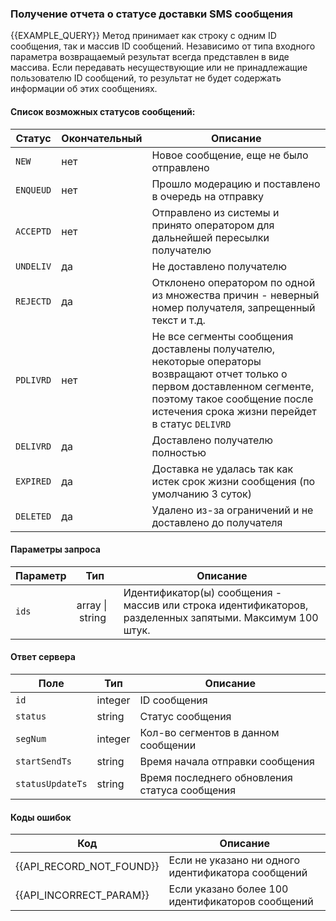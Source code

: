 ### Получение отчета о статусе доставки SMS сообщения
{{EXAMPLE_QUERY}}
Метод принимает как строку с одним ID сообщения, так и массив ID сообщений. Независимо от типа входного параметра возвращаемый результат всегда представлен в виде массива. Если передавать несуществующие или не принадлежащие пользователю ID сообщений, то результат не будет содержать информации об этих сообщениях.

#### Список возможных статусов сообщений:

Статус   | Окончательный | Описание
---------|---------------|------------------------------------
`NEW`    |      нет      | Новое сообщение, еще не было отправлено
`ENQUEUD`|      нет      | Прошло модерацию и поставлено в очередь на отправку
`ACCEPTD`|      нет      | Отправлено из системы и принято оператором для дальнейшей пересылки получателю
`UNDELIV`|      да       | Не доставлено получателю
`REJECTD`|      да       | Отклонено оператором по одной из множества причин - неверный номер получателя, запрещенный текст и т.д.
`PDLIVRD`|      нет      | Не все сегменты сообщения доставлены получателю, некоторые операторы возвращают отчет только о первом доставленном сегменте, поэтому такое сообщение после истечения срока жизни перейдет в статус `DELIVRD`
`DELIVRD`|      да       | Доставлено получателю полностью
`EXPIRED`|      да       | Доставка не удалась так как истек срок жизни сообщения (по умолчанию 3 суток)
`DELETED`|      да       | Удалено из-за ограничений и не доставлено до получателя

#### Параметры запроса

 Параметр   | Тип    | Описание
------------|--------|-----------
`ids`       | array&nbsp;\|&nbsp;string | Идентификатор(ы) сообщения - массив или строка идентификаторов, разделенных запятыми. Максимум 100 штук.

#### Ответ сервера

Поле           | Тип     | Описание
---------------|---------|-------------
`id`             | integer | ID сообщения
`status`         | string  | Статус сообщения
`segNum`         | integer | Кол-во сегментов в данном сообщении
`startSendTs`    | string  | Время начала отправки сообщения
`statusUpdateTs` | string  | Время последнего обновления статуса сообщения

#### Коды ошибок
Код | Описание
----|----
{{API_RECORD_NOT_FOUND}} | Eсли не указано ни одного идентификатора сообщений
{{API_INCORRECT_PARAM}}  | Eсли указано более 100 идентификаторов сообщений
